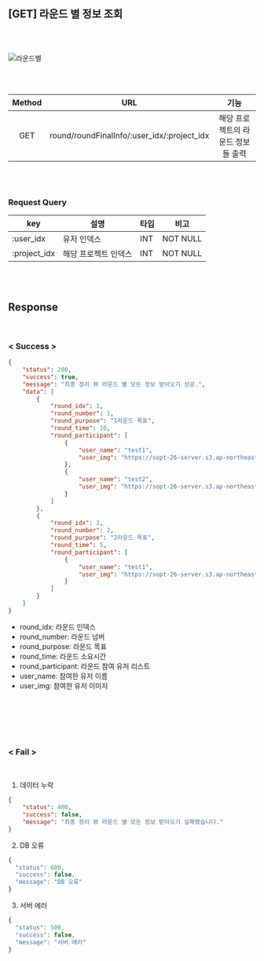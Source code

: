 ## [GET] 라운드 별 정보 조회

<br>
<br>

![라운드별](https://user-images.githubusercontent.com/55133871/87727204-7ad94700-c7fb-11ea-9094-20c0e2dbacc1.png)

<br>
<br>

| Method | URL             | 기능                |
| :------: | :-----------------------: | :------------------------------: | 
| GET    | round/roundFinalInfo/:user_idx/:project_idx | 해당 프로젝트의 라운드 정보들 출력 |

<br>
<br>

### Request Query

| key          | 설명                 | 타입 | 비고     |
| ------------ | -------------------- | ---- | -------- |
| :user_idx | 유저 인덱스 | INT  | NOT NULL |
| :project_idx | 해당 프로젝트 인덱스 | INT  | NOT NULL |

<br>
<br>

## Response

<br>

### < Success >

```json
{
    "status": 200,
    "success": true,
    "message": "최종 정리 뷰 라운드 별 모든 정보 받아오기 성공.",
    "data": [
        {
            "round_idx": 1,
            "round_number": 1,
            "round_purpose": "1라운드 목표",
            "round_time": 10,
            "round_participant": [
                {
                    "user_name": "test1",
                    "user_img": "https://sopt-26-server.s3.ap-northeast-2.amazonaws.com/images/7854158652.png"
                },
                {
                    "user_name": "test2",
                    "user_img": "https://sopt-26-server.s3.ap-northeast-2.amazonaws.com/images/487653425895.png"
                }
            ]
        },
        {
            "round_idx": 2,
            "round_number": 2,
            "round_purpose": "2라운드 목표",
            "round_time": 5,
            "round_participant": [
                {
                    "user_name": "test1",
                    "user_img": "https://sopt-26-server.s3.ap-northeast-2.amazonaws.com/images/7854158652.png"
                }
            ]
        }
    ]
}
```
+ round_idx: 라운드 인덱스
+ round_number: 라운드 넘버
+ round_purpose: 라운드 목표
+  round_time: 라운드 소요시간
+ round_participant: 라운드 참여 유저 리스트
+ user_name: 참여한 유저 이름
+ user_img: 참여한 유저 이미지

#### ㅤ

<br>
<br>

### < Fail >

<br>

1. 데이터 누락 

```json
{
    "status": 400,
    "success": false,
    "message": "최종 정리 뷰 라운드 별 모든 정보 받아오기 실패했습니다."
}
```

2. DB 오류

```javascript
{
  "status": 600,
  "success": false,
  "message": "DB 오류"
}
```

3. 서버 에러

```javascript
{
  "status": 500,
  "success": false,
  "message": "서버 에러"
}
```